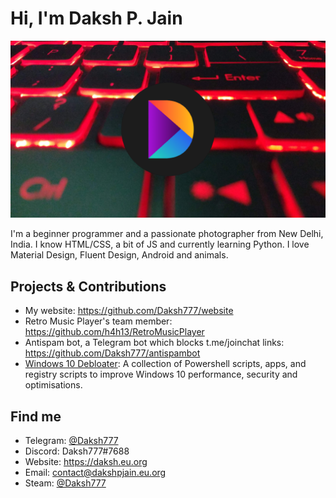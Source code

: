 # Hi, I'm Daksh P. Jain

<img src="https://raw.githubusercontent.com/Daksh777/Daksh777/master/banner.png" alt="banner that contains my logo superimposed on my laptop's keyboard">

I'm a beginner programmer and a passionate photographer from New Delhi, India. I know HTML/CSS, a bit of JS and currently learning Python. I love Material Design, Fluent Design, Android and animals.
## Projects & Contributions
- My website: https://github.com/Daksh777/website
- Retro Music Player's team member: https://github.com/h4h13/RetroMusicPlayer
- Antispam bot, a Telegram bot which blocks t.me/joinchat links: https://github.com/Daksh777/antispambot
- [Windows 10 Debloater](https://github.com/daksh777/windows10-debloat): A collection of Powershell scripts, apps, and registry scripts to improve Windows 10 performance, security and optimisations.
## Find me
- Telegram: [@Daksh777](https://t.me/Daksh777)
- Discord: Daksh777#7688
- Website: https://daksh.eu.org
- Email: contact@dakshpjain.eu.org
- Steam: [@Daksh777](https://steamcommunity.com/id/daksh777)
